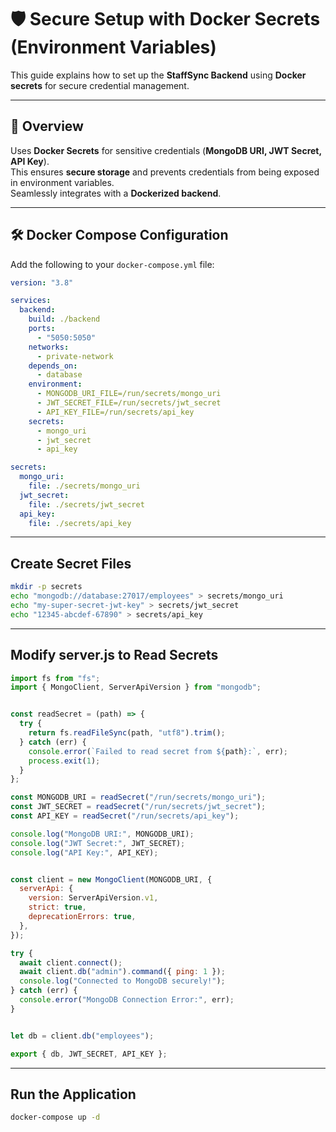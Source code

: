 # 🛡️ Secure Setup with Docker Secrets (Environment Variables)

This guide explains how to set up the **StaffSync Backend** using **Docker secrets** for secure credential management.

---

## 📌 Overview

Uses **Docker Secrets** for sensitive credentials (**MongoDB URI, JWT Secret, API Key**).  
This ensures **secure storage** and prevents credentials from being exposed in environment variables.  
Seamlessly integrates with a **Dockerized backend**.

---

## 🛠 Docker Compose Configuration

Add the following to your `docker-compose.yml` file:

```yaml
version: "3.8"

services:
  backend:
    build: ./backend
    ports:
      - "5050:5050"
    networks:
      - private-network
    depends_on:
      - database
    environment:
      - MONGODB_URI_FILE=/run/secrets/mongo_uri
      - JWT_SECRET_FILE=/run/secrets/jwt_secret
      - API_KEY_FILE=/run/secrets/api_key
    secrets:
      - mongo_uri
      - jwt_secret
      - api_key

secrets:
  mongo_uri:
    file: ./secrets/mongo_uri  
  jwt_secret:
    file: ./secrets/jwt_secret  
  api_key:
    file: ./secrets/api_key 
``` 
---
## Create Secret Files

```sh
mkdir -p secrets
echo "mongodb://database:27017/employees" > secrets/mongo_uri
echo "my-super-secret-jwt-key" > secrets/jwt_secret
echo "12345-abcdef-67890" > secrets/api_key

```
---
##  Modify server.js to Read Secrets

```js
import fs from "fs";
import { MongoClient, ServerApiVersion } from "mongodb";


const readSecret = (path) => {
  try {
    return fs.readFileSync(path, "utf8").trim();
  } catch (err) {
    console.error(`Failed to read secret from ${path}:`, err);
    process.exit(1);
  }
};

const MONGODB_URI = readSecret("/run/secrets/mongo_uri");
const JWT_SECRET = readSecret("/run/secrets/jwt_secret");
const API_KEY = readSecret("/run/secrets/api_key");

console.log("MongoDB URI:", MONGODB_URI);  
console.log("JWT Secret:", JWT_SECRET);
console.log("API Key:", API_KEY);


const client = new MongoClient(MONGODB_URI, {
  serverApi: {
    version: ServerApiVersion.v1,
    strict: true,
    deprecationErrors: true,
  },
});

try {
  await client.connect();
  await client.db("admin").command({ ping: 1 });
  console.log("Connected to MongoDB securely!");
} catch (err) {
  console.error("MongoDB Connection Error:", err);
}


let db = client.db("employees");

export { db, JWT_SECRET, API_KEY };

```
---

## Run the Application
```sh
docker-compose up -d

```
